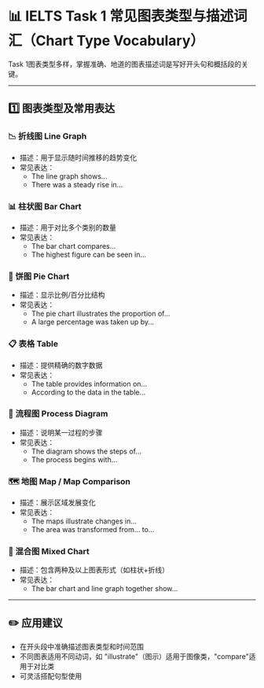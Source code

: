 # 📊 IELTS Task 1 常见图表类型与描述词汇（Chart Type Vocabulary）

Task 1图表类型多样，掌握准确、地道的图表描述词是写好开头句和概括段的关键。

---

## 1️⃣ 图表类型及常用表达

### 📉 折线图 Line Graph
- 描述：用于显示随时间推移的趋势变化
- 常见表达：
  - The line graph shows...
  - There was a steady rise in...

### 📊 柱状图 Bar Chart
- 描述：用于对比多个类别的数量
- 常见表达：
  - The bar chart compares...
  - The highest figure can be seen in...

### 🥧 饼图 Pie Chart
- 描述：显示比例/百分比结构
- 常见表达：
  - The pie chart illustrates the proportion of...
  - A large percentage was taken up by...

### 📋 表格 Table
- 描述：提供精确的数字数据
- 常见表达：
  - The table provides information on...
  - According to the data in the table...

### 🔁 流程图 Process Diagram
- 描述：说明某一过程的步骤
- 常见表达：
  - The diagram shows the steps of...
  - The process begins with...

### 🗺 地图 Map / Map Comparison
- 描述：展示区域发展变化
- 常见表达：
  - The maps illustrate changes in...
  - The area was transformed from... to...

### 🔀 混合图 Mixed Chart
- 描述：包含两种及以上图表形式（如柱状+折线）
- 常见表达：
  - The bar chart and line graph together show...

---

## ✏️ 应用建议

- 在开头段中准确描述图表类型和时间范围
- 不同图表适用不同动词，如 "illustrate"（图示）适用于图像类，"compare"适用于对比类
- 可灵活搭配句型使用

